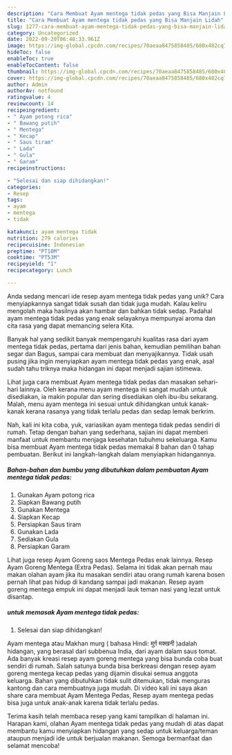 ```yaml
---
description: "Cara Membuat Ayam mentega tidak pedas yang Bisa Manjain Lidah"
title: "Cara Membuat Ayam mentega tidak pedas yang Bisa Manjain Lidah"
slug: 1277-cara-membuat-ayam-mentega-tidak-pedas-yang-bisa-manjain-lidah
category: Uncategorized
date: 2022-09-20T06:48:33.961Z
image: https://img-global.cpcdn.com/recipes/70aeaa8475858485/680x482cq70/ayam-mentega-tidak-pedas-foto-resep-utama.jpg
hideToc: false
enableToc: true
enableTocContent: false
thumbnail: https://img-global.cpcdn.com/recipes/70aeaa8475858485/680x482cq70/ayam-mentega-tidak-pedas-foto-resep-utama.jpg
cover: https://img-global.cpcdn.com/recipes/70aeaa8475858485/680x482cq70/ayam-mentega-tidak-pedas-foto-resep-utama.jpg
author: Admin
authorAv: notfound
ratingvalue: 4
reviewcount: 14
recipeingredient:
- " Ayam potong rica"
- " Bawang putih"
- " Mentega"
- " Kecap"
- " Saus tiram"
- " Lada"
- " Gula"
- " Garam"
recipeinstructions:

- "Selesai dan siap dihidangkan!"
categories:
- Resep
tags:
- ayam
- mentega
- tidak

katakunci: ayam mentega tidak 
nutrition: 279 calories
recipecuisine: Indonesian
preptime: "PT10M"
cooktime: "PT53M"
recipeyield: "1"
recipecategory: Lunch

---
```





Anda sedang mencari ide resep ayam mentega tidak pedas yang unik? Cara menyiapkannya sangat tidak susah dan tidak juga mudah. Kalau keliru mengolah maka hasilnya akan hambar dan bahkan tidak sedap. Padahal ayam mentega tidak pedas yang enak selayaknya mempunyai aroma dan cita rasa yang dapat memancing selera Kita.





Banyak hal yang sedikit banyak mempengaruhi kualitas rasa dari ayam mentega tidak pedas, pertama dari jenis bahan, kemudian pemilihan bahan segar dan Bagus, sampai cara membuat dan menyajikannya. Tidak usah pusing jika ingin menyiapkan ayam mentega tidak pedas yang enak,      asal sudah tahu triknya maka hidangan ini dapat menjadi sajian istimewa.














Lihat juga cara membuat Ayam mentega tidak pedas dan masakan sehari-hari lainnya. Oleh kerana menu ayam mentega ini sangat mudah untuk disediakan, ia makin popular dan sering disediakan oleh ibu-ibu sekarang. Malah, menu ayam mentega ini sesuai untuk dihidangkan untuk kanak-kanak kerana rasanya yang tidak terlalu pedas dan sedap lemak berkrim.






Nah, kali ini kita coba, yuk, variasikan ayam mentega tidak pedas sendiri di rumah. Tetap dengan bahan yang sederhana, sajian ini dapat memberi manfaat untuk membantu menjaga kesehatan tubuhmu sekeluarga. Kamu bisa membuat Ayam mentega tidak pedas memakai 8 bahan dan 0 tahap pembuatan. Berikut ini langkah-langkah dalam menyiapkan hidangannya.

<!--inarticleads1-->

##### Bahan-bahan dan bumbu yang dibutuhkan dalam pembuatan Ayam mentega tidak pedas:

1. Gunakan  Ayam potong rica
1. Siapkan  Bawang putih
1. Gunakan  Mentega
1. Siapkan  Kecap
1. Persiapkan  Saus tiram
1. Gunakan  Lada
1. Sediakan  Gula
1. Persiapkan  Garam


Lihat juga resep Ayam Goreng saos Mentega Pedas enak lainnya. Resep Ayam Goreng Mentega (Extra Pedas). Selama ini tidak akan pernah mau makan olahan ayam jika itu masakan sendiri atau orang rumah karena bosen pernah lihat pas hidup di kandang sampai jadi makanan. Resep ayam goreng mentega empuk ini dapat menjadi lauk teman nasi yang lezat untuk disantap. 

<!--inarticleads2-->

#####  untuk memasak Ayam mentega tidak pedas:


1. Selesai dan siap dihidangkan!

Ayam mentega atau Makhan murg ( bahasa Hindi: मुर्ग़ मक्खनी )adalah hidangan, yang berasal dari subbenua India, dari ayam dalam saus tomat. Ada banyak kreasi resep ayam goreng mentega yang bisa bunda coba buat sendiri di rumah. Salah satunya bunda bisa berkreasi dengan resep ayam goreng mentega kecap pedas yang dijamin disukai semua anggota keluarga. Bahan yang dibutuhkan tidak sulit ditemukan, tidak menguras kantong dan cara membuatnya juga mudah. Di video kali ini saya akan share cara membuat Ayam Mentega Pedas, Resep ayam mentega pedas bisa juga untuk anak-anak karena tidak terlalu pedas. 

Terima kasih telah membaca resep yang kami tampilkan di halaman ini. Harapan kami, olahan Ayam mentega tidak pedas yang mudah di atas dapat membantu kamu menyiapkan hidangan yang sedap untuk keluarga/teman ataupun menjadi ide untuk berjualan makanan. Semoga bermanfaat dan selamat mencoba!

